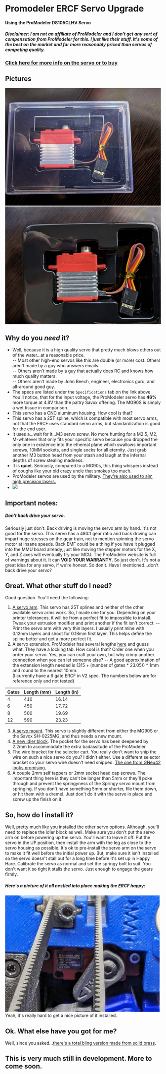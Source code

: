 # Promodeler ERCF Servo Upgrade
#### Using the ProModeler DS105CLHV Servo  
##### Disclaimer: I am not an affiliate of ProModeler and I don't get any sort of compensation from ProModeler for this. I just like their stuff. It's some of the best on the market and far more reasonably priced than servos of competing quality.
### [Click here for more info on the servo or to buy](https://www.promodeler.com/DS105CLHV)

## Pictures
![In the box.jpg](https://github.com/IRTrail/ERCF_Servo_Upgrade/blob/main/images/In%20the%20box.jpg?raw=true)
![Open Box.jpg](https://github.com/IRTrail/ERCF_Servo_Upgrade/blob/main/images/Open%20Box.jpg?raw=true)
## Why do you *need* it?  
- Well, because it is a high quality servo that pretty much blows others out of the water...at a reasonable price.  
-- Most other high-end servos like this are double (or more) cost. Others aren't made by a guy who answers emails.  
-- Others aren't made by a guy that actually does RC and knows how much quality matters.  
-- Others aren't made by John Beech, engineer, electronics guru, and all-around good guy.  
- The specs are listed under the `Specifications` tab on the link above. You'll notice, that for the input voltage, the ProModeler servo has **46%** more torque at 4.8V than the paltry Savox offering. The MG90S is simply a wet tissue in comparison.  
- This servo has a CNC aluminum housing. How cool is that?  
- This servo has a 25T spline, which is compatible with most servo arms, not that the ERCF uses standard servo arms, but standardization is good for the end user.  
- It uses a...wait for it...M3 servo screw. No more hunting for a M2.5, M2, M-whatever that only fits your specific servo because you dropped the only one in existence into the ethereal plane which swallows important screws, 10MM sockets, and single socks for all eternity. Just grab another M3 button head from your stash and laugh at the infernal depths of screw stealing madness.  
- It is **quiet**. Seriously, compared to a MG90s, this thing whispers instead of coughs like your old crazy uncle that smokes too much.
- ProModeler servos are used by the military. [They're also used to aim high precision lasers.](https://www.promodeler.com/profiles/NPL-ProModeler-and-steering-lasers)  
- ![](https://i.makeagif.com/media/8-09-2015/4F7n75.gif) 
## Important notes:
##### Don't back drive your servo.
Seriously just don't. Back driving is moving the servo arm by hand. It's not good for the servo. This servo has a 480:1 gear ratio and back driving can impart huge stresses on the gear train, not to mention spinning the servo motor at insane speeds. Back EMF could be a thing if you have it plugged into the MMU board already, just like moving the stepper motors for the X, Y, and Z axes will eventually fry your MCU.
The ProModeler website is full of warnings about it. It can **VOID YOUR WARRANTY**. So just don't. It's not a great idea for any servo, if we're honest. So don't. Have I mentioned...don't back drive your servo?
## Great. What other stuff do I need?
Good question. You'll need the following:
1) [A servo arm](STL/Servo%20Arm%20ProModeler.STL). This servo has 25T splines and neither of the other available servo arms work. So, I made one for you. Depending on your printer tolerances, it will be from a perfect fit to impossible to install. Tweak your extrusion modifier and print another if the fit isn't correct.
-- Print the servo arm with very thin layers. I usually print mine with 0.12mm layers and shoot for 0.18mm first layer. This helps define the spline better and get a more perfect fit.
2) A servo extension. ProModeler has several lengths [here](https://www.promodeler.com/extensions) and guess what. They have a locking tab. How cool is that? Order one when you order your servo. Yes, you can craft your own, but why crimp another connection when you can let someone else?
-- A good approximation of the extension length needed is (315 + (number of gates * 23.05)) * 1mm and round to the nearest 10mm.  
(I currently have a 6 gate ERCF in V2 spec. The numbers below are for reference only and not tested)

| Gates | Length (mm) | Length (in) |
|-------|-------------|-------------|
| 4     | 410         | 16.14       |
| 6     | 450         | 17.72       |
| 8     | 500         | 19.69       |
| 12    | 590         | 23.23       |

3) [A servo mount](STL/Servo%20Mount%20Promodeler.STL). This servo is slightly different from either the MG90S or the Savox SH-0225MG, and thus needs a new mount.
4) [A new idler block](STL/Linear%20Axis%20Idler%20Block%20ProModeler.STL). The pocket for the servo has been deepened by 2.2mm to accommodate the extra badassitude of the ProModeler.
5) The wire bracket for the selector cart. You really don't want to snip the wire on such a nice servo do you? I didn't either. Use a different selector bracket so your servo wire doesn't need snipped. [The one from GNeu42 looks promising.](https://github.com/Enraged-Rabbit-Community/ERCF_v2/tree/master/User_Mods/Gneu42/Selector_Drag_chain_Anchor_with_servo_connectors) 
6) A couple 2mm self tappers or 2mm socket head cap screws. The important thing here is they can't be longer than 5mm or they'll poke through and prevent the springyness of the Springy servo mount from springing. If you don't have something 5mm or shorter, file them down, or hit them with a dremel. Just don't do it with the servo in place and screw up the finish on it.
## So, how do I install it?
Well, pretty much like you installed the other servo options. Although, you'll need to replace the idler block as well. Make sure you don't put the servo arm on before powering up the servo. You'll want to leave it off. Put the servo in the UP position, then install the arm with the leg as close to the servo housing as possible. It's ok to pre-install the servo arm on the servo to make it fit well before the initial power up. But, make sure it isn't installed so the servo doesn't stall out for a long time before it's set up in Happy Hare.
Calibrate the servo as normal and set the springy bolt to suit. You don't want it so tight it stalls the servo. Just enough to engage the gears firmly.
##### Here's a picture of it all nestled into place making the ERCF happy:
![Installed.jpg](https://github.com/IRTrail/ERCF_Servo_Upgrade/blob/main/images/Installed.jpg?raw=true)  
Yeah, it's really hard to get a nice picture of it installed.
## Ok. What else have you got for me?
Well, since you asked...[there's a total bling version made from solid brass](https://www.promodeler.com/DS125CLHV-BM).

## This is very much still in development. More to come soon.

